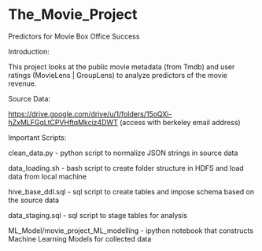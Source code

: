 # The_Movie_Project
Predictors for Movie Box Office Success

Introduction:   

This project looks at the public movie metadata (from Tmdb) and user ratings (MovieLens | GroupLens) to analyze predictors of the movie revenue.

Source Data:  

https://drive.google.com/drive/u/1/folders/15oQXi-hZxMLFGqLtCPVHftqMkciz4DWT (access with berkeley email address)

Important Scripts:  

clean_data.py - python script to normalize JSON strings in source data

data_loading.sh - bash script to create folder structure in HDFS and load data from local machine

hive_base_ddl.sql - sql script to create tables and impose schema based on the source data

data_staging.sql - sql script to stage tables for analysis

ML_Model/movie_project_ML_modelling - ipython notebook that constructs Machine Learning Models for collected data



